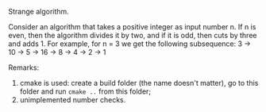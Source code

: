 Strange algorithm.

Consider an algorithm that takes a positive integer as input number n. If n is even, then the algorithm divides it by two, and if it is odd, then cuts by three and adds 1. For example, for n = 3 we get the following subsequence:
3 -> 10 -> 5 -> 16 -> 8 -> 4 -> 2 -> 1

Remarks:
1. cmake is used: create a build folder (the name doesn't matter), go to this folder and run <code>cmake ..</code> from this folder;
2. unimplemented number checks.
